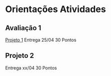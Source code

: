 # Orientações Atividades

## Avaliação 1
[Projeto 1](caminho/para/arquivo.md)
Entrega 25/04
30 Pontos 

## Projeto 2
Entrega xx/04
30 Pontos 
